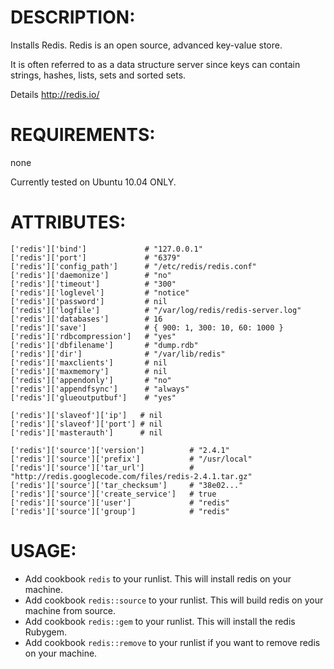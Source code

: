 # DESCRIPTION:

Installs Redis. Redis is an open source, advanced key-value store.

It is often referred to as a data structure server since keys can contain strings, hashes, lists, sets and sorted sets.

Details http://redis.io/

# REQUIREMENTS:

none

Currently tested on Ubuntu 10.04 ONLY.

# ATTRIBUTES:

	['redis']['bind']             # "127.0.0.1"
	['redis']['port']             # "6379"
	['redis']['config_path']      # "/etc/redis/redis.conf"
	['redis']['daemonize']        # "no"
	['redis']['timeout']          # "300"
	['redis']['loglevel']         # "notice"
	['redis']['password']         # nil
	['redis']['logfile']          # "/var/log/redis/redis-server.log"
	['redis']['databases']        # 16
	['redis']['save']             # { 900: 1, 300: 10, 60: 1000 }
	['redis']['rdbcompression']   # "yes"
	['redis']['dbfilename']       # "dump.rdb"
	['redis']['dir']              # "/var/lib/redis"
	['redis']['maxclients']       # nil
	['redis']['maxmemory']        # nil
	['redis']['appendonly']       # "no"
	['redis']['appendfsync']      # "always"
	['redis']['glueoutputbuf']    # "yes"

	['redis']['slaveof']['ip']   # nil
	['redis']['slaveof']['port'] # nil
	['redis']['masterauth']      # nil

	['redis']['source']['version']          # "2.4.1"
	['redis']['source']['prefix']           # "/usr/local"
	['redis']['source']['tar_url']          # "http://redis.googlecode.com/files/redis-2.4.1.tar.gz"
	['redis']['source']['tar_checksum']     # "38e02..."
	['redis']['source']['create_service']   # true
	['redis']['source']['user']             # "redis"
	['redis']['source']['group']            # "redis"

# USAGE:

* Add cookbook ``redis`` to your runlist. This will install redis on your machine.
* Add cookbook ``redis::source`` to your runlist. This will build redis on your machine from source.
* Add cookbook ``redis::gem`` to your runlist. This will install the redis Rubygem.
* Add cookbook ``redis::remove`` to your runlist if you want to remove redis on your machine.
